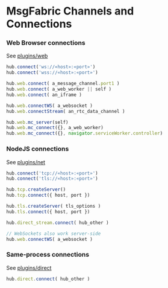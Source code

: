 # MsgFabric Channels and Connections

### Web Browser connections

See [plugins/web](../plugins/web/README.md)

```javascript
hub.connect('ws://«host»:«port»')
hub.connect('wss://«host»:«port»')

hub.web.connect( a_message_channel.port1 )
hub.web.connect( a_web_worker || self )
hub.web.connect( an_iframe )

hub.web.connectWS( a_websocket )
hub.web.connectStream( an_rtc_data_channel )

hub.web.mc_server(self)
hub.web.mc_connect({}, a_web_worker)
hub.web.mc_connect({}, navigator.serviceWorker.controller)
```


### NodeJS connections

See [plugins/net](../plugins/net/README.md)

```javascript
hub.connect('tcp://«host»:«port»')
hub.connect('tls://«host»:«port»')

hub.tcp.createServer()
hub.tcp.connect({ host, port })

hub.tls.createServer( tls_options )
hub.tls.connect({ host, port })

hub.direct_stream.connect( hub_other )

// WebSockets also work server-side
hub.web.connectWS( a_websocket )
```


### Same-process connections

See [plugins/direct](../plugins/direct/README.md)

```javascript
hub.direct.connect( hub_other )
```

